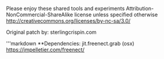 Please enjoy these shared tools and experiments
Attribution-NonCommercial-ShareAlike license
unless specified otherwise 
http://creativecommons.org/licenses/by-nc-sa/3.0/

 Original patch by: sterlingcrispin.com
 
 '''markdown
 **Dependencies: jit.freenect.grab (osx)<br>
 https://jmpelletier.com/freenect/
